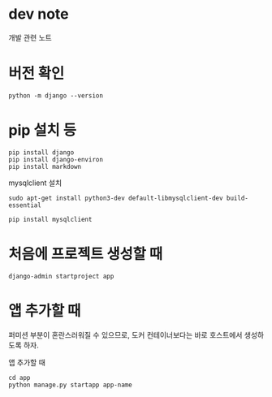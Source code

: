 # dev note
개발 관련 노트




# 버전 확인
```
python -m django --version
```
# pip 설치 등
```
pip install django
pip install django-environ
pip install markdown
```

mysqlclient 설치
```
sudo apt-get install python3-dev default-libmysqlclient-dev build-essential
```
```
pip install mysqlclient
```


# 처음에 프로젝트 생성할 때
```
django-admin startproject app
```



# 앱 추가할 때
퍼미션 부분이 혼란스러워질 수 있으므로, 도커 컨테이너보다는 바로 호스트에서 생성하도록 하자.

앱 추가할 때
```shell
cd app
python manage.py startapp app-name
```



